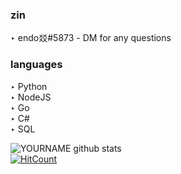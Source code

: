 ### zin
‣ endo㸚#5873 - DM for any questions

### languages
‣ Python <br />
‣ NodeJS <br />
‣ Go <br />
‣ C# <br />
‣ SQL <br />

![YOURNAME github stats](https://github-readme-stats.vercel.app/api?username=97s&show_icons=true&hide_border=false)
<br />
[![HitCount](http://hits.dwyl.com/97s/97s.svg)](http://hits.dwyl.com/97s/97s)
